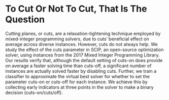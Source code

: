 # To Cut Or Not To Cut, That Is The Question

Cutting planes, or cuts, are a relaxation-tightening technique employed by mixed-integer programming solvers, due to cuts’ beneficial effect on average across diverse instances. However, cuts do not always help. We study the effect of the cuts parameter in SCIP, an open-source optimization solver, using instances from the 2017 Mixed Integer Programming Library. Our results verify that, although the default setting of cuts-on does provide on average a faster solving time than cuts-off, a significant number of instances are actually solved faster by disabling cuts. Further, we train a classifier to approximate the virtual best solver for whether to set the parameter cuts-on or cuts-off for each instance. We achieve this by collecting early indicators at three points in the solver to make a binary decision (cuts-on/cuts/off).
